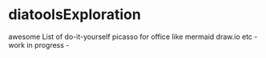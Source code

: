 # diatoolsExploration
awesome List of do-it-yourself picasso for office like mermaid draw.io etc - work in progress -
